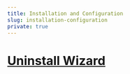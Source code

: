 ```yaml
---
title: Installation and Configuration
slug: installation-configuration
private: true
---
```


# [Uninstall Wizard](uninstall-wizard.md)

